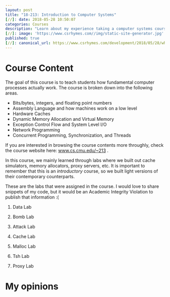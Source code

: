```yaml
---
layout: post
title: "18-213: Introduction to Computer Systems"
[//]: date: 2018-05-28 10:50:07
categories: Courses
description: "Learn about my experience taking a computer systems course."
[//]: image: 'https://www.csrhymes.com//img/static-site-generator.jpg'
published: true
[//]: canonical_url: https://www.csrhymes.com/development/2018/05/28/why-use-a-static-site-generator.html
---
```


# Course Content
The goal of this course is to teach students how fundamental computer processes actually work.
The course is broken down into the following areas. 

* Bits/bytes, integers, and floating point numbers
* Assembly Language and how machines work on a low level
* Hardware Caches
* Dynamic Memory Allocation and Virtual Memory
* Exception Control Flow and System Level I/O
* Network Programming
* Concurrent Programming, Synchronization, and Threads

If you are interested in browsing the course contents more throughly, check the course website here: www.cs.cmu.edu/~213 .

In this course, we mainly learned through labs where we built out cache simulators, memory allocators, proxy servers, etc. It is important to remember that this is an *introductory* course, so we built light versions of their contemporary counterparts.

These are the labs that were assigned in the course. I would love to share snippets of my code, but it would be an Academic Integrity Violation to publish that information :(

1. Data Lab

2. Bomb Lab

3. Attack Lab

4. Cache Lab

5. Malloc Lab

6. Tsh Lab

7. Proxy Lab

# My opinions
